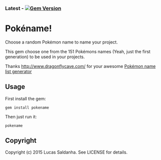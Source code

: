 ### Latest - [![Gem Version](https://badge.fury.io/rb/pokename.svg)](https://rubygems.org/gems/pokename)

# Pokéname!    

Choose a random Pokémon name to name your project.

This gem choose one from the 151 Pokémons names (Yeah, just the first generation) to be used in your projects.

Thanks http://www.dragonflycave.com/ for your awesome [Pokémon name list generator](http://www.dragonflycave.com/list.aspx)

## Usage

First install the gem:
 
`gem install pokename`

Then just run it:

`pokename`

## Copyright

Copyright (c) 2015 Lucas Saldanha. See LICENSE for details.
